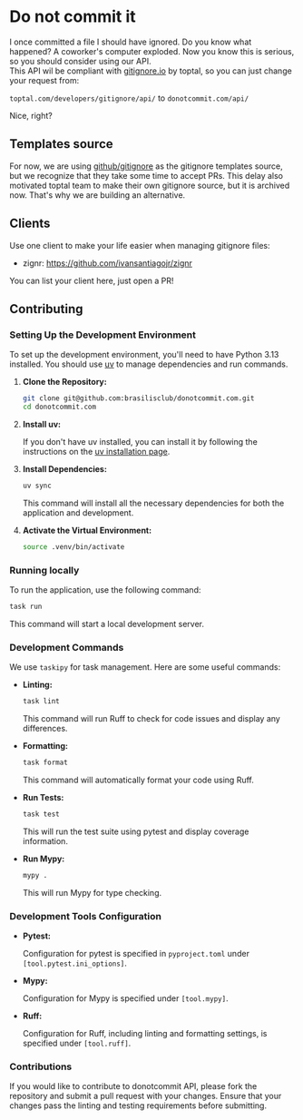 # Do not commit it
I once committed a file I should have ignored. Do you know what happened? A coworker's computer exploded. Now you know this is serious, so you should consider using our API.  
This API wil be compliant with [gitignore.io](https://www.toptal.com/developers/gitignore) by toptal, so you can just change your request from: 

`toptal.com/developers/gitignore/api/` to `donotcommit.com/api/`

Nice, right?

## Templates source
For now, we are using [github/gitignore](https://github.com/github/gitignore) as the gitignore templates source, but we recognize that they take some time to accept PRs. This delay also motivated toptal team to make their own gitignore source, but it is archived now. That's why we are building an alternative.

## Clients
Use one client to make your life easier when managing gitignore files:  
- zignr: <https://github.com/ivansantiagojr/zignr>

You can list your client here, just open a PR!

## Contributing
### Setting Up the Development Environment
To set up the development environment, you'll need to have Python 3.13 installed. You should use [uv](https://docs.astral.sh/uv/) to manage dependencies and run commands.

1. **Clone the Repository:**

   ```sh
   git clone git@github.com:brasilisclub/donotcommit.com.git
   cd donotcommit.com
   ```

2. **Install uv:**

   If you don't have uv installed, you can install it by following the instructions on the [uv installation page](https://docs.astral.sh/uv/getting-started/installation/).

3. **Install Dependencies:**

   ```sh
   uv sync
   ```

   This command will install all the necessary dependencies for both the application and development.

4. **Activate the Virtual Environment:**
   ```sh
   source .venv/bin/activate
   ```

### Running locally
To run the application, use the following command:

```sh
task run
```

This command will start a local development server.

### Development Commands
We use `taskipy` for task management. Here are some useful commands:

- **Linting:**

  ```sh
  task lint
  ```

  This command will run Ruff to check for code issues and display any differences.

- **Formatting:**

  ```sh
  task format
  ```

  This command will automatically format your code using Ruff.

- **Run Tests:**

  ```sh
  task test
  ```

  This will run the test suite using pytest and display coverage information.

- **Run Mypy:**

  ```sh
  mypy .
  ```

  This will run Mypy for type checking.

### Development Tools Configuration
- **Pytest:**

  Configuration for pytest is specified in `pyproject.toml` under `[tool.pytest.ini_options]`.

- **Mypy:**

  Configuration for Mypy is specified under `[tool.mypy]`.

- **Ruff:**

  Configuration for Ruff, including linting and formatting settings, is specified under `[tool.ruff]`.

### Contributions
If you would like to contribute to donotcommit API, please fork the repository and submit a pull request with your changes. Ensure that your changes pass the linting and testing requirements before submitting.
